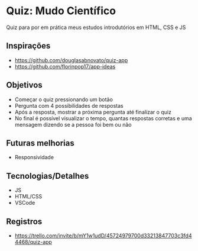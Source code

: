 # Quiz: Mudo Científico
Quiz para por em prática meus estudos introdutórios em HTML, CSS e JS


## Inspirações
- https://github.com/douglasabnovato/quiz-app
- https://github.com/florinpop17/app-ideas 

## Objetivos
- Começar o quiz pressionando um botão
- Pergunta com 4 possibilidades de respostas
- Após a resposta, mostrar a próxima pergunta até finalizar o quiz
- No final é possível visualizar o tempo, quantas respostas corretas e uma mensagem dizendo se a pessoa foi bem ou não

## Futuras melhorias
- Responsividade



## Tecnologias/Detalhes
- JS
- HTML/CSS
- VSCode

## Registros
- https://trello.com/invite/b/mY1w1udD/45724979700d33213847703c3fd44468/quiz-app

